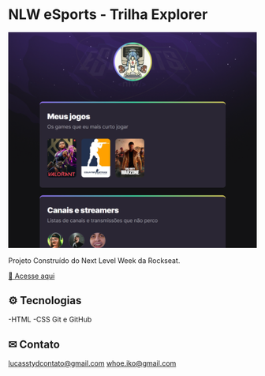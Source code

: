 # NLW eSports - Trilha Explorer 

![preview](./.github/preview.png)

Projeto Construído do Next Level Week da Rockseat.

[🔗 Acesse aqui](https://whoeiko.github.io/e.iko-s-project/)

## ⚙ Tecnologias

-HTML
-CSS
Git e GitHub

## ✉ Contato

lucasstydcontato@gmail.com 
whoe.iko@gmail.com

